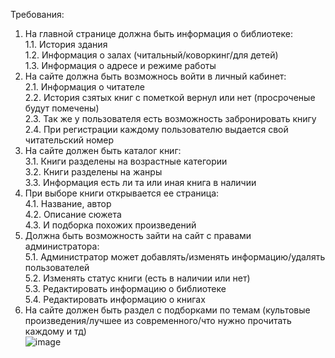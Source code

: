 Требования:
1. На главной странице должна быть информация о библиотеке:  
	1.1. История здания  
	1.2. Информация о залах (читальный/коворкинг/для детей)  
	1.3. Информация о адресе и режиме работы  
3. На сайте должна быть возможнось войти в личный кабинет:  
	2.1. Информация о читателе  
	2.2. История сзятых книг с пометкой вернул или нет (просроченые будут помечены)  
	2.3. Так же у пользователя есть возможность забронировать книгу  
	2.4. При регистрации каждому пользователю выдается свой читательский номер  
4. На сайте должен быть каталог книг:  
	3.1. Книги разделены на возрастные категории  
	3.2. Книги разделены на жанры  
	3.3. Информация есть ли та или иная книга в наличии  
5. При выборе книги открывается ее страница:  
	4.1. Название, автор  
	4.2. Описание сюжета  
	4.3. И подборка похожих произведений  
6. Должна быть возможность зайти на сайт с правами администратора:  
	5.1. Администратор может добавлять/изменять информацию/удалять пользователей  
	5.2. Изменять статус книги (есть в наличии или нет)  
	5.3. Редактировать информацию о библиотеке  
	5.4. Редактировать информацию о книгах  
7. На сайте должен быть раздел с подборками по темам (культовые произведения/лучшее из современного/что нужно прочитать каждому и тд)  
![image](https://github.com/Ursulaaaa15/Library/assets/128168213/ef85cb0b-eb38-4274-ac63-7220fdbfaa1e)

